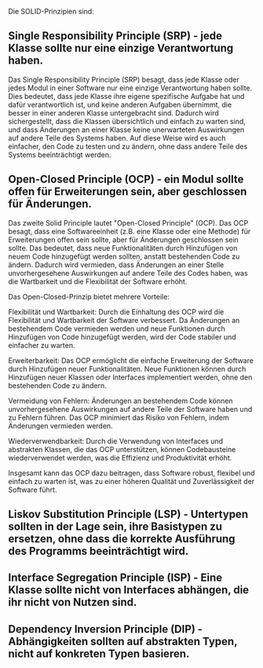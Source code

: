 Die SOLID-Prinzipien sind:

## Single Responsibility Principle (SRP) - jede Klasse sollte nur eine einzige Verantwortung haben.

Das Single Responsibility Principle (SRP) besagt, dass jede Klasse oder jedes Modul in einer Software nur eine einzige
Verantwortung haben sollte. Dies bedeutet, dass jede Klasse ihre eigene spezifische Aufgabe hat und dafür verantwortlich
ist, und keine anderen Aufgaben übernimmt, die besser in einer anderen Klasse untergebracht sind. Dadurch wird
sichergestellt, dass die Klassen übersichtlich und einfach zu warten sind, und dass Änderungen an einer Klasse keine
unerwarteten Auswirkungen auf andere Teile des Systems haben. Auf diese Weise wird es auch einfacher, den Code zu testen
und zu ändern, ohne dass andere Teile des Systems beeinträchtigt werden.

## Open-Closed Principle (OCP) - ein Modul sollte offen für Erweiterungen sein, aber geschlossen für Änderungen.

Das zweite Solid Principle lautet "Open-Closed Principle" (OCP). Das OCP besagt, dass eine Softwareeinheit (z.B. eine
Klasse oder eine Methode) für Erweiterungen offen sein sollte, aber für Änderungen geschlossen sein sollte. Das
bedeutet, dass neue Funktionalitäten durch Hinzufügen von neuem Code hinzugefügt werden sollten, anstatt bestehenden
Code zu ändern. Dadurch wird vermieden, dass Änderungen an einer Stelle unvorhergesehene Auswirkungen auf andere Teile
des Codes haben, was die Wartbarkeit und die Flexibilität der Software erhöht.

Das Open-Closed-Prinzip bietet mehrere Vorteile:

Flexibilität und Wartbarkeit: Durch die Einhaltung des OCP wird die Flexibilität und Wartbarkeit der Software
verbessert. Da Änderungen an bestehendem Code vermieden werden und neue Funktionen durch Hinzufügen von Code hinzugefügt
werden, wird der Code stabiler und einfacher zu warten.

Erweiterbarkeit: Das OCP ermöglicht die einfache Erweiterung der Software durch Hinzufügen neuer Funktionalitäten. Neue
Funktionen können durch Hinzufügen neuer Klassen oder Interfaces implementiert werden, ohne den bestehenden Code zu
ändern.

Vermeidung von Fehlern: Änderungen an bestehendem Code können unvorhergesehene Auswirkungen auf andere Teile der
Software haben und zu Fehlern führen. Das OCP minimiert das Risiko von Fehlern, indem Änderungen vermieden werden.

Wiederverwendbarkeit: Durch die Verwendung von Interfaces und abstrakten Klassen, die das OCP unterstützen, können
Codebausteine wiederverwendet werden, was die Effizienz und Produktivität erhöht.

Insgesamt kann das OCP dazu beitragen, dass Software robust, flexibel und einfach zu warten ist, was zu einer höheren
Qualität und Zuverlässigkeit der Software führt.

## Liskov Substitution Principle (LSP) - Untertypen sollten in der Lage sein, ihre Basistypen zu ersetzen, ohne dass die korrekte Ausführung des Programms beeinträchtigt wird.

## Interface Segregation Principle (ISP) - Eine Klasse sollte nicht von Interfaces abhängen, die ihr nicht von Nutzen sind.

## Dependency Inversion Principle (DIP) - Abhängigkeiten sollten auf abstrakten Typen, nicht auf konkreten Typen basieren.

